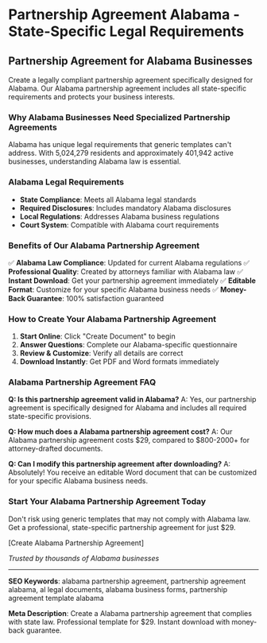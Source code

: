 # Partnership Agreement Alabama - State-Specific Legal Requirements

## Partnership Agreement for Alabama Businesses

Create a legally compliant partnership agreement specifically designed for Alabama. Our Alabama partnership agreement includes all state-specific requirements and protects your business interests.

### Why Alabama Businesses Need Specialized Partnership Agreements

Alabama has unique legal requirements that generic templates can't address. With 5,024,279 residents and approximately 401,942 active businesses, understanding Alabama law is essential.

### Alabama Legal Requirements

- **State Compliance**: Meets all Alabama legal standards
- **Required Disclosures**: Includes mandatory Alabama disclosures
- **Local Regulations**: Addresses Alabama business regulations
- **Court System**: Compatible with Alabama court requirements

### Benefits of Our Alabama Partnership Agreement

✅ **Alabama Law Compliance**: Updated for current Alabama regulations
✅ **Professional Quality**: Created by attorneys familiar with Alabama law
✅ **Instant Download**: Get your partnership agreement immediately
✅ **Editable Format**: Customize for your specific Alabama business needs
✅ **Money-Back Guarantee**: 100% satisfaction guaranteed

### How to Create Your Alabama Partnership Agreement

1. **Start Online**: Click "Create Document" to begin
2. **Answer Questions**: Complete our Alabama-specific questionnaire
3. **Review & Customize**: Verify all details are correct
4. **Download Instantly**: Get PDF and Word formats immediately

### Alabama Partnership Agreement FAQ

**Q: Is this partnership agreement valid in Alabama?**
A: Yes, our partnership agreement is specifically designed for Alabama and includes all required state-specific provisions.

**Q: How much does a Alabama partnership agreement cost?**
A: Our Alabama partnership agreement costs $29, compared to $800-2000+ for attorney-drafted documents.

**Q: Can I modify this partnership agreement after downloading?**
A: Absolutely! You receive an editable Word document that can be customized for your specific Alabama business needs.

### Start Your Alabama Partnership Agreement Today

Don't risk using generic templates that may not comply with Alabama law. Get a professional, state-specific partnership agreement for just $29.

[Create Alabama Partnership Agreement]

_Trusted by thousands of Alabama businesses_

---

**SEO Keywords**: alabama partnership agreement, partnership agreement alabama, al legal documents, alabama business forms, partnership agreement template alabama

**Meta Description**: Create a Alabama partnership agreement that complies with state law. Professional template for $29. Instant download with money-back guarantee.
